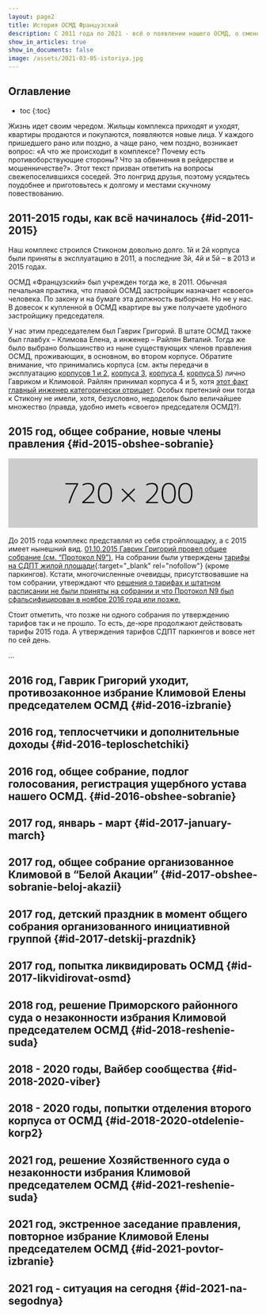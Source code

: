```yaml
---
layout: page2
title: История ОСМД Французский
description: С 2011 года по 2021 - всё о появлении нашего ОСМД, о смене и захвате власти в нём
show_in_articles: true
show_in_documents: false
image: /assets/2021-03-05-istoriya.jpg
---
```


## Оглавление
* toc
{:toc}

Жизнь идет своим чередом. Жильцы комплекса приходят и уходят, квартиры продаются и покупаются, появляются новые лица. У каждого пришедшего рано или поздно, а чаще рано, чем поздно, возникает вопрос: «А что же происходит в комплексе? Почему есть противоборствующие стороны? Что за обвинения в рейдерстве и мошенничестве?». Этот текст призван ответить на вопросы свежепоселившихся соседей. Это лонгрид друзья, поэтому усядьтесь поудобнее и приготовьтесь к долгому и местами скучному повествованию.

## 2011-2015 годы, как всё начиналось {#id-2011-2015}

Наш комплекс строился Стиконом довольно долго. 1й и 2й корпуса были приняты в эксплуатацию в 2011, а последние 3й, 4й и 5й – в 2013 и 2015 годах. 

ОСМД «Французский» был учрежден тогда же, в 2011. Обычная печальная практика, что главой ОСМД застройщик назначает «своего» человека. По закону и на бумаге эта должность выборная. Но не у нас. В довесок к купленной в ОСМД квартире вы уже получаете удобного застройщику председателя.

У нас этим председателем был Гаврик Григорий. В штате ОСМД также был главбух – Климова Елена, а инженер – Райлян Виталий. Тогда же было выбрано большинство из ныне существующих членов правления ОСМД, проживающих, в основном, во втором корпусе. Обратите внимание, что принимались корпуса (см. акты передачи в эксплуатацию [корпусов 1 и 2](/assets/2011-10-06-akt-peredachi-v-ekspl-korp-1-2.pdf), [корпуса 3](/assets/2015-07-23-akt-peredachi-v-ekspl-korp-3.pdf), [корпуса 4](/assets/2013-09-06-akt-peredachi-v-ekspl-korp-4.pdf), [корпуса 5](/assets/2015-04-09-akt-peredachi-v-ekspl-korp-5.pdf)) лично Гавриком и Климовой. Райлян принимал корпуса 4 и 5, хотя [этот факт главный инженер категорически отрицает](/assets/2021-04-06-railyan-citata-yellow.jpg). Особых претензий они тогда к Стикону не имели, хотя, безусловно, недоделок было величайшее множество (правда, удобно иметь «своего» председателя ОСМД?).


## 2015 год, общее собрание, новые члены правления {#id-2015-obshee-sobranie}

<img src="/assets/720x200.png" loading="lazy" alt="текст сообщающий о чем эта картинка" width="720">

До 2015 года комплекс представлял из себя стройплощадку, а с 2015 имеет нынешний вид. [01.10.2015 Гаврик Григорий провел общее собрание (см. “Протокол N9”)](/assets/2015-10-01-obshee-sobranie-protocol.pdf),  На собрании были утверждены [тарифы на СДПТ жилой площади](https://osmd.ucoz.ua/10005.jpg){:target="_blank" rel="nofollow"} (кроме паркингов). 
Кстати, многочисленные очевидцы, присутствовавшие на том собрании, утверждают что [решения о тарифах и штатном расписании не были приняты на собрании и что Протокол N9 был сфальсифицирован в ноябре 2016 года или позже.](/assets/2015-10-01-obshee-sobranie-analiz.pdf)

Стоит отметить, что позже ни одного собрания по утверждению тарифов так и не прошло. То есть, де-юре продолжают действовать тарифы 2015 года. А утверждения тарифов СДПТ паркингов и вовсе нет по сей день.


...

## 2016 год, Гаврик Григорий уходит, противозаконное избрание Климовой Елены председателем ОСМД {#id-2016-izbranie}


## 2016 год, теплосчетчики и дополнительные доходы {#id-2016-teploschetchiki}


## 2016 год, общее собрание, подлог голосования, регистрация ущербного устава нашего ОСМД. {#id-2016-obshee-sobranie}

## 2017 год, январь - март {#id-2017-january-march}

## 2017 год, общее собрание организованное Климовой в “Белой Акации” {#id-2017-obshee-sobranie-beloj-akazii}

## 2017 год, детский праздник в момент общего собрания организованного инициативной группой {#id-2017-detskij-prazdnik}

## 2017 год, попытка ликвидировать ОСМД {#id-2017-likvidirovat-osmd}

## 2018 год, решение Приморского районного суда о незаконности избрания Климовой председателем ОСМД {#id-2018-reshenie-suda}

## 2018 - 2020 годы, Вайбер сообщества {#id-2018-2020-viber}

## 2018 - 2020 годы, попытки отделения второго корпуса от ОСМД {#id-2018-2020-otdelenie-korp2}

## 2021 год, решение Хозяйственного суда о незаконности избрания Климовой председателем ОСМД {#id-2021-reshenie-suda}

## 2021 год, экстренное заседание правления, повторное избрание Климовой Елены председателем ОСМД {#id-2021-povtor-izbranie}

## 2021 год - ситуация на сегодня {#id-2021-na-segodnya}

